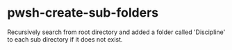# pwsh-create-sub-folders
Recursively search from root directory and added a folder called 'Discipline' to each sub directory if it does not exist.
